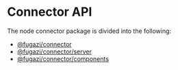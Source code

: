 # Connector API

The node connector package is divided into the following:
 - [@fugazi/connector](connector) 
 - [@fugazi/connector/server](server)
 - [@fugazi/connector/components](components)